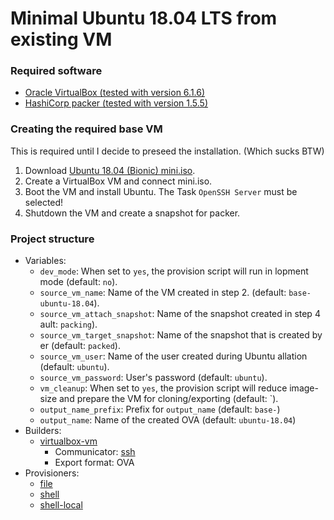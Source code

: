 # Minimal Ubuntu 18.04 LTS from existing VM

### Required software
- [Oracle VirtualBox (tested with version 6.1.6)](https://www.virtualbox.org/wiki/Downloads)
- [HashiCorp packer (tested with version 1.5.5)](https://www.packer.io/downloads/)

### Creating the required base VM
This is required until I decide to preseed the installation. (Which sucks BTW)
1. Download [Ubuntu 18.04 (Bionic) mini.iso](http://archive.ubuntu.com/ubuntu/dists/bionic-updates/main/installer-amd64/current/images/netboot/mini.iso).
2. Create a VirtualBox VM and connect mini.iso.
3. Boot the VM and install Ubuntu. The Task `OpenSSH Server` must be selected!
4. Shutdown the VM and create a snapshot for packer.

### Project structure
- Variables:
  - `dev_mode`: When set to `yes`, the provision script will run in lopment mode (default: `no`).
  - `source_vm_name`: Name of the VM created in step 2. (default: `base-ubuntu-18.04`).
  - `source_vm_attach_snapshot`: Name of the snapshot created in step 4 ault: `packing`).
  - `source_vm_target_snapshot`: Name of the snapshot that is created by er (default: `packed`).
  - `source_vm_user`: Name of the user created during Ubuntu allation (default: `ubuntu`).
  - `source_vm_password`: User's password (default: `ubuntu`).
  - `vm_cleanup`: When set to `yes`, the provision script will reduce image-size and prepare the VM for cloning/exporting (default: `).
  - `output_name_prefix`: Prefix for `output_name` (default: `base-`)
  - `output_name`: Name of the created OVA (default: `ubuntu-18.04`)
- Builders:
  - [virtualbox-vm](https://www.packer.io/docs/builders/virtualbox/vm/)
    - Communicator: [ssh](https://www.packer.io/docs/communicators/ssh/)
    - Export format: OVA
- Provisioners:
  - [file](https://www.packer.io/docs/provisioners/file/)
  - [shell](https://www.packer.io/docs/provisioners/shell/)
  - [shell-local](https://www.packer.io/docs/provisioners/shell-local/)
